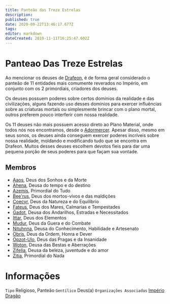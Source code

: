 ```yaml
---
title: Panteão das Treze Estrelas
description: 
published: true
date: 2020-09-22T13:46:17.677Z
tags: 
editor: markdown
dateCreated: 2019-11-11T16:25:47.602Z
---
```


<!-- SUBTITLE: Visão geral sobre Panteão das Treze Estrelas -->

# Panteao Das Treze Estrelas
Ao mencionar os deuses de [Drafeon](http://localhost/lugares/plano-material/drafeon#drafeon), é de forma geral considerado o panteão de 11 entidades mais comumente reverados no Império, em conjunto com os 2 primordiais, criadores dos deuses. 

Os deuses possuem poderes sobre certos domínios da realidade e das civilizações, alguns fazendo uso desses domínios para exercer influências sobre as criaturas mortais ou simplesmente brincar com o plano mortal, outros preferem pouco interferir com nossa realidade.

Os 11 deuses não mais possuem acesso direto ao Plano Material, onde todos nós nos encontramos, desde o [Adormercer](). Apesar disso, mesmo em seus sonos, os deuses ainda conseguem exercer poderes incríveis sobre nossa realidade, moldando e modificando tudo que se encontra em Drafeon. Muitos desses deuses escolhem devotos fieis para dar uma pequena porção de seus poderes para que façam sua vontade.

## Membros
* [Aaos](http://localhost/divindades/panteao-das-treze-estrelas/aaos#aaos), Deus dos Sonhos e da Morte
* [Ahena](http://localhost/divindades/panteao-das-treze-estrelas/ahena#ahena), Deusa do tempo e do destino
* [Azemis](http://localhost/divindades/panteao-das-treze-estrelas/azemis#azemis), Primordial do Tudo 
* [Bee'rus](http://localhost/divindades/panteao-das-treze-estrelas/beerus#beerus), Deus dos mortos-vivos e das maldições
* [Coecyr](http://localhost/divindades/panteao-das-treze-estrelas/coecyr#coecyr), Deus da Natureza e do Equilíbrio
* [Fateus](http://localhost/divindades/panteao-das-treze-estrelas/fateus#fateus), Deus dos Mares, Calmarias e Tempestades
* [Gadot](http://localhost/divindades/panteao-das-treze-estrelas/gadot#gadot), Deusa dos Andarilhos, Estradas e Necessitados
* [Ittar](http://localhost/divindades/panteao-das-treze-estrelas/ittar#ittar), Deus dos Elementos
* [Mudur](http://localhost/divindades/panteao-das-treze-estrelas/mudur#mudur), Deus da Guera e do Combate 
* [Nituhnna](http://localhost/divindades/panteao-das-treze-estrelas/nituhnna#nituhnna), Deusa do Conhecimento, Habilidade e Artesenato
* [Obris](http://localhost/divindades/panteao-das-treze-estrelas/obris#obris), Deus da Ordem, Honra e Dever
* [Opzot-Ulo](http://localhost/divindades/panteao-das-treze-estrelas/opzot-ulo#opzot-ulo), Deus das Pragas e da Insanidade
* [Woton](http://localhost/divindades/panteao-das-treze-estrelas/woton#woton), Deusa das Bestas e Aberrações
* [Zifelia](http://localhost/divindades/panteao-das-treze-estrelas/zifelia#zifelia), Deusa da beleza, juventude e do amor
* [Zitia](http://localhost/divindades/panteao-das-treze-estrelas/zitia#zitia), Primordial do Nada

# Informações
`Tipo` Religioso, Panteão
`Gentílico` Deus(a)
`Organizações Associadas` [Império Dragão](http://localhost/faccoes/imperio-dragao#imperio-dragao)